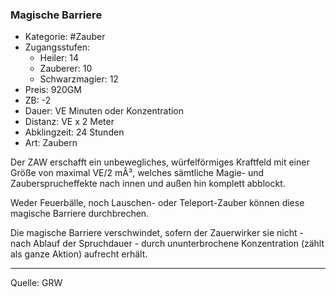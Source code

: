 ### Magische Barriere

- Kategorie: #Zauber
- Zugangsstufen:
  - Heiler: 14
  - Zauberer: 10
  - Schwarzmagier: 12
- Preis: 920GM
- ZB: -2
- Dauer: VE Minuten oder Konzentration
- Distanz: VE x 2 Meter
- Abklingzeit: 24 Stunden
- Art: Zaubern

Der ZAW erschafft ein unbewegliches, würfelförmiges Kraftfeld mit einer Größe von maximal VE/2 mÂ³, welches sämtliche Magie- und Zaubersprucheffekte nach innen und außen hin komplett abblockt.

Weder Feuerbälle, noch Lauschen- oder Teleport-Zauber können diese magische Barriere durchbrechen.

Die magische Barriere verschwindet, sofern der Zauerwirker sie nicht - nach Ablauf der Spruchdauer - durch ununterbrochene Konzentration (zählt als ganze Aktion) aufrecht erhält.

---

Quelle: GRW
